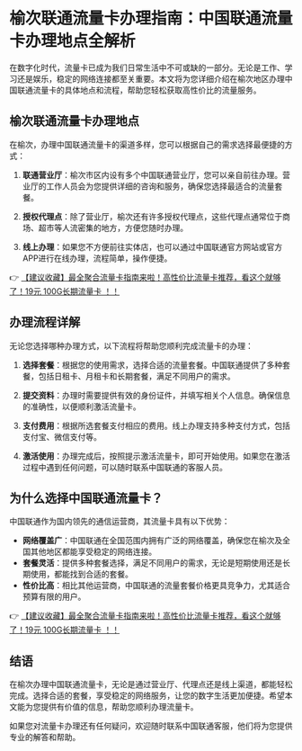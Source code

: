 # 榆次联通流量卡办理指南：中国联通流量卡办理地点全解析

在数字化时代，流量卡已成为我们日常生活中不可或缺的一部分。无论是工作、学习还是娱乐，稳定的网络连接都至关重要。本文将为您详细介绍在榆次地区办理中国联通流量卡的具体地点和流程，帮助您轻松获取高性价比的流量服务。

## 榆次联通流量卡办理地点

在榆次，办理中国联通流量卡的渠道多样，您可以根据自己的需求选择最便捷的方式：

1. **联通营业厅**：榆次市区内设有多个中国联通营业厅，您可以亲自前往办理。营业厅的工作人员会为您提供详细的咨询和服务，确保您选择最适合的流量套餐。

2. **授权代理点**：除了营业厅，榆次还有许多授权代理点，这些代理点通常位于商场、超市等人流密集的地方，方便您随时办理。

3. **线上办理**：如果您不方便前往实体店，也可以通过中国联通官方网站或官方APP进行在线办理，流程简单，操作便捷。

👉 [【建议收藏】最全聚合流量卡指南来啦！高性价比流量卡推荐，看这个就够了！19元 100G长期流量卡 ！！](https://bit.ly/Liuliangka)

## 办理流程详解

无论您选择哪种办理方式，以下流程将帮助您顺利完成流量卡的办理：

1. **选择套餐**：根据您的使用需求，选择合适的流量套餐。中国联通提供了多种套餐，包括日租卡、月租卡和长期套餐，满足不同用户的需求。

2. **提交资料**：办理时需要提供有效的身份证件，并填写相关个人信息。确保信息的准确性，以便顺利激活流量卡。

3. **支付费用**：根据所选套餐支付相应的费用。线上办理支持多种支付方式，包括支付宝、微信支付等。

4. **激活使用**：办理完成后，按照提示激活流量卡，即可开始使用。如果您在激活过程中遇到任何问题，可以随时联系中国联通的客服人员。

## 为什么选择中国联通流量卡？

中国联通作为国内领先的通信运营商，其流量卡具有以下优势：

- **网络覆盖广**：中国联通在全国范围内拥有广泛的网络覆盖，确保您在榆次及全国其他地区都能享受稳定的网络连接。
- **套餐灵活**：提供多种套餐选择，满足不同用户的需求，无论是短期使用还是长期使用，都能找到合适的套餐。
- **性价比高**：相比其他运营商，中国联通的流量套餐价格更具竞争力，尤其适合预算有限的用户。

👉 [【建议收藏】最全聚合流量卡指南来啦！高性价比流量卡推荐，看这个就够了！19元 100G长期流量卡 ！！](https://bit.ly/Liuliangka)

## 结语

在榆次办理中国联通流量卡，无论是通过营业厅、代理点还是线上渠道，都能轻松完成。选择合适的套餐，享受稳定的网络服务，让您的数字生活更加便捷。希望本文能为您提供有价值的信息，帮助您顺利办理流量卡。

如果您对流量卡办理还有任何疑问，欢迎随时联系中国联通客服，他们将为您提供专业的解答和帮助。